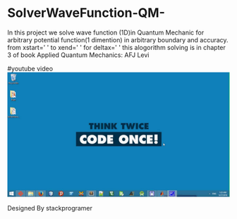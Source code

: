 # SolverWaveFunction-QM-
In this project we solve wave function (1D)in Quantum Mechanic for arbitrary potential function(1 dimention) 
in arbitrary boundary and accuracy.
from xstart='  ' to xend='  ' for deltax='  '
this alogorithm solving is in chapter 3 of book Applied Quantum Mechanics: AFJ Levi


#youtube video
[![QM solver ](img/maxresdefault.jpg)](https://www.youtube.com/watch?v=E3gxa3Pa6I4 "QM")

Designed By stackprogramer
